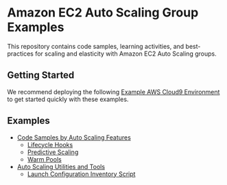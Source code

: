# Amazon EC2 Auto Scaling Group Examples

This repository contains code samples, learning activities, and best-practices for scaling and elasticity with Amazon EC2 Auto Scaling groups.

## Getting Started

We recommend deploying the following [Example AWS Cloud9 Environment](/environment/README.md) to get started quickly with these examples.

## Examples

* [Code Samples by Auto Scaling Features](/features)
    * [Lifecycle Hooks](/features/lifecycle-hooks)
    * [Predictive Scaling](/features/predictive-scaling)
    * [Warm Pools](/features/warm-pools)
* [Auto Scaling Utilities and Tools](/tools)
    * [Launch Configuration Inventory Script](/tools/launch-configuration-inventory)